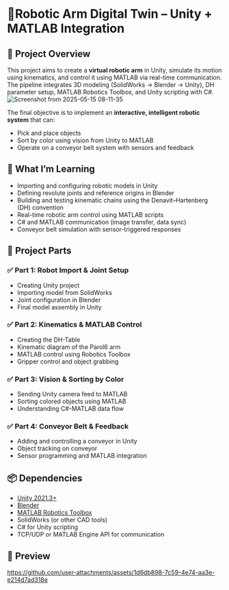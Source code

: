 # 🤖Robotic Arm Digital Twin – Unity + MATLAB Integration

## 🚀 Project Overview

This project aims to create a **virtual robotic arm** in Unity, simulate its motion using kinematics, and control it using MATLAB via real-time communication. The pipeline integrates 3D modeling (SolidWorks → Blender → Unity), DH parameter setup, MATLAB Robotics Toolbox, and Unity scripting with C#.
![Screenshot from 2025-05-15 08-11-35](https://github.com/user-attachments/assets/0809f81f-b657-4d42-a62b-8ef46266b34d)

The final objective is to implement an **interactive, intelligent robotic system** that can:
- Pick and place objects
- Sort by color using vision from Unity to MATLAB
- Operate on a conveyor belt system with sensors and feedback

## 🎯 What I’m Learning

- Importing and configuring robotic models in Unity
- Defining revolute joints and reference origins in Blender
- Building and testing kinematic chains using the Denavit–Hartenberg (DH) convention
- Real-time robotic arm control using MATLAB scripts
- C# and MATLAB communication (image transfer, data sync)
- Conveyor belt simulation with sensor-triggered responses

## 🧩 Project Parts

### ✅ Part 1: Robot Import & Joint Setup
- Creating Unity project
- Importing model from SolidWorks
- Joint configuration in Blender
- Final model assembly in Unity

### ✅ Part 2: Kinematics & MATLAB Control
- Creating the DH-Table
- Kinematic diagram of the Parol6 arm
- MATLAB control using Robotics Toolbox
- Gripper control and object grabbing

### ✅ Part 3: Vision & Sorting by Color
- Sending Unity camera feed to MATLAB
- Sorting colored objects using MATLAB
- Understanding C#-MATLAB data flow

### ✅ Part 4: Conveyor Belt & Feedback
- Adding and controlling a conveyor in Unity
- Object tracking on conveyor
- Sensor programming and MATLAB integration

## 📦 Dependencies

- [Unity 2021.3+](https://unity.com/)
- [Blender](https://www.blender.org/)
- [MATLAB Robotics Toolbox](https://petercorke.com/toolboxes/robotics-toolbox/)
- SolidWorks (or other CAD tools)
- C# for Unity scripting
- TCP/UDP or MATLAB Engine API for communication

## 📸 Preview



https://github.com/user-attachments/assets/1d6db898-7c59-4e74-aa3e-e214d7ad318e





